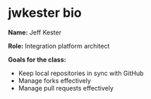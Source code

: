 # jwkester bio

**Name:** Jeff Kester

**Role:** Integration platform architect

**Goals for the class:**
- Keep local repositories in sync with GitHub
- Manage forks effectively
- Manage pull requests effectively
